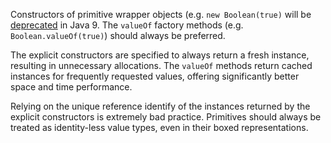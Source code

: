Constructors of primitive wrapper objects (e.g. `new Boolean(true)` will be
[deprecated][120781328] in Java 9. The `valueOf` factory methods 
(e.g. `Boolean.valueOf(true)`) should always be preferred.

[120781328]: https://bugs.openjdk.java.net/browse/JDK-8145468

The explicit constructors are specified to always return a fresh instance, resulting
in unnecessary allocations. The `valueOf` methods return cached
instances for frequently requested values, offering significantly better space
and time performance.

Relying on the unique reference identify of the instances returned by the
explicit constructors is extremely bad practice. Primitives should always be
treated as identity-less value types, even in their boxed representations.
